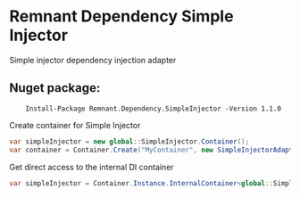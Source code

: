 # Remnant Dependency Simple Injector
Simple injector dependency injection adapter


## Nuget package:

        Install-Package Remnant.Dependency.SimpleInjector -Version 1.1.0

Create container for Simple Injector
```csharp
var simpleInjector = new global::SimpleInjector.Container();
var container = Container.Create("MyContainer", new SimpleInjectorAdapter(simpleInjector));
```


Get direct access to the internal DI container
```csharp
var simpleInjector = Container.Instance.InternalContainer<global::SimpleInjector.Container>();
```

